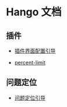 # Hango 文档

## 插件

* [插件界面配置引导](plugin/plugin-configuring-guide.md)

* [percent-limit](plugin/percent-limit.md)

## 问题定位

* [问题定位引导](troubleshooting/troubleshooting.md)

